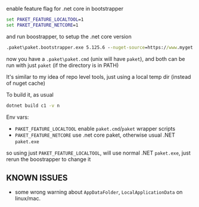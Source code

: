 
enable feature flag for .net core in bootstrapper

```bat
set PAKET_FEATURE_LOCALTOOL=1
set PAKET_FEATURE_NETCORE=1
```

and run boostrapper, to setup the .net core version

```bat
.paket\paket.bootstrapper.exe 5.125.6 --nuget-source=https://www.myget.org/F/paket-netcore-dev/api/v2 --force-nuget -f -v
```

now you have a `.paket\paket.cmd` (unix will have `paket`), and both can be run with just `paket` (if the directory is in PATH)

It's similar to my idea of repo level tools, just using a local temp dir (instead of nuget cache)

To build it, as usual

```bat
dotnet build c1 -v n
```

Env vars:

- `PAKET_FEATURE_LOCALTOOL` enable `paket.cmd`/`paket` wrapper scripts
- `PAKET_FEATURE_NETCORE` use .net core paket, otherwise usual .NET `paket.exe`

so using just `PAKET_FEATURE_LOCALTOOL`, will use normal .NET `paket.exe`, just rerun the boostrapper to change it

## KNOWN ISSUES

- some wrong warning about `AppDataFolder`, `LocalApplicationData` on linux/mac.
